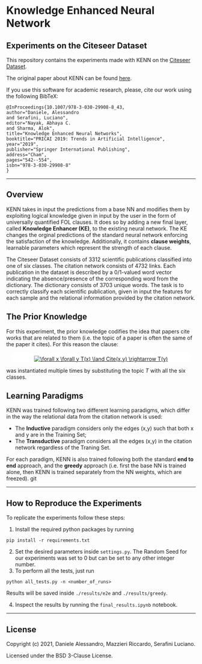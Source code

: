# Knowledge Enhanced Neural Network
## Experiments on the Citeseer Dataset

This repository contains the experiments made with KENN on the <a href="https://linqs.soe.ucsc.edu/data" title="dataset">Citeseer Dataset</a>.

The original paper about KENN can be found <a href="https://link.springer.com/chapter/10.1007/978-3-030-29908-8_43">here</a>.

If you use this software for academic research, please, cite our work using the following BibTeX:
```
@InProceedings{10.1007/978-3-030-29908-8_43,
author="Daniele, Alessandro
and Serafini, Luciano",
editor="Nayak, Abhaya C.
and Sharma, Alok",
title="Knowledge Enhanced Neural Networks",
booktitle="PRICAI 2019: Trends in Artificial Intelligence",
year="2019",
publisher="Springer International Publishing",
address="Cham",
pages="542--554",
isbn="978-3-030-29908-8"
}
```

- - -
## Overview
KENN takes in input the predictions from a base NN and modifies them by exploiting logical knowledge given in input by the user in the form of universally quantified FOL clauses. It does so by adding a new final layer, called **Knowledge Enhancer (KE)**, to the existing neural network. The KE changes the orginal predictions of the standard neural network enforcing the satisfaction of the knowledge. Additionally, it contains **clause weights**, learnable parameters which represent the strength of each clause.

The Citeseer Dataset consists of 3312 scientific publications classified into one of six classes. The citation network consists of 4732 links. Each publication in the dataset is described by a 0/1-valued word vector indicating the absence/presence of the corresponding word from the dictionary. The dictionary consists of 3703 unique words. The task is to correctly classify each scientific publication, given in input the features for each sample and the relational information provided by the citation network. 

## The Prior Knowledge
For this experiment, the prior knowledge codifies the idea that papers cite works that are related to them (i.e. the topic of a paper is often the same of the paper it cites). For this reason the clause:


<div style="display:flex; justify-content:center; align-content:center; background:white; border-radius: 10px; width: 50vw; margin-right:auto; margin-left:auto; padding-top:0.5rem"><a href="https://www.codecogs.com/eqnedit.php?latex=\forall&space;x&space;\forall&space;y&space;T(x)&space;\land&space;Cite(x,y)&space;\rightarrow&space;T(y)" target="_blank"><img src="https://latex.codecogs.com/gif.latex?\forall&space;x&space;\forall&space;y&space;T(x)&space;\land&space;Cite(x,y)&space;\rightarrow&space;T(y)" title="\forall x \forall y T(x) \land Cite(x,y) \rightarrow T(y)" /></a></div>

was instantiated multiple times by substituting the topic *T* with all the six classes.

## Learning Paradigms
KENN was trained following two different learning paradigms, which differ in the way the relational data from the citation network is used: 
- The **Inductive** paradigm considers only the edges (x,y) such that both x and y are in the Training Set;
- The **Transductive** paradigm considers all the edges (x,y) in the citation network regardless of the Traning Set.

For each paradigm, KENN is also trained following both the standard **end to end** approach, and the **greedy** approach (i.e. first the base NN is trained alone, then KENN is trained separately from the NN weights, which are freezed).
git
- - - 
## How to Reproduce the Experiments
To replicate the experiments follow these steps:

1) Install the required python packages by running
```
pip install -r requirements.txt
```

2) Set the desired parameters inside `settings.py`. The Random Seed for our experiments was set to 0 but can be set to any other integer number.
3) To perform all the tests, just run
```
python all_tests.py -n <number_of_runs>
``` 
Results will be saved inside `./results/e2e` and `./results/greedy`.

4) Inspect the results by running the `final_results.ipynb` notebook.

- - -

## License
Copyright (c) 2021, Daniele Alessandro, Mazzieri Riccardo, Serafini Luciano.

Licensed under the BSD 3-Clause License.